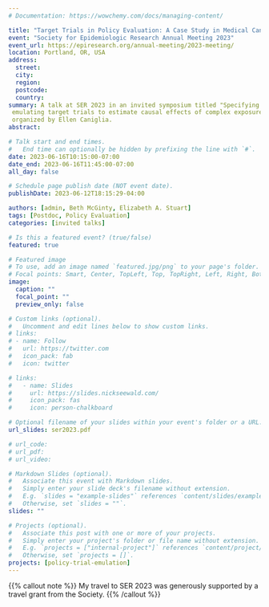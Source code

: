 ```yaml
---
# Documentation: https://wowchemy.com/docs/managing-content/

title: "Target Trials in Policy Evaluation: A Case Study in Medical Cannabis Laws"
event: "Society for Epidemiologic Research Annual Meeting 2023"
event_url: https://epiresearch.org/annual-meeting/2023-meeting/
location: Portland, OR, USA
address:
  street:
  city:
  region:
  postcode:
  country:
summary: A talk at SER 2023 in an invited symposium titled "Specifying and
 emulating target trials to estimate causal effects of complex exposures" 
 organized by Ellen Caniglia.
abstract:

# Talk start and end times.
#   End time can optionally be hidden by prefixing the line with `#`.
date: 2023-06-16T10:15:00-07:00
date_end: 2023-06-16T11:45:00-07:00
all_day: false

# Schedule page publish date (NOT event date).
publishDate: 2023-06-12T18:15:29-04:00

authors: [admin, Beth McGinty, Elizabeth A. Stuart]
tags: [Postdoc, Policy Evaluation]
categories: [invited talks]

# Is this a featured event? (true/false)
featured: true

# Featured image
# To use, add an image named `featured.jpg/png` to your page's folder. 
# Focal points: Smart, Center, TopLeft, Top, TopRight, Left, Right, BottomLeft, Bottom, BottomRight.
image:
  caption: ""
  focal_point: ""
  preview_only: false

# Custom links (optional).
#   Uncomment and edit lines below to show custom links.
# links:
# - name: Follow
#   url: https://twitter.com
#   icon_pack: fab
#   icon: twitter

# links:
#   - name: Slides
#     url: https://slides.nickseewald.com/
#     icon_pack: fas
#     icon: person-chalkboard

# Optional filename of your slides within your event's folder or a URL.
url_slides: ser2023.pdf

# url_code:
# url_pdf:
# url_video:

# Markdown Slides (optional).
#   Associate this event with Markdown slides.
#   Simply enter your slide deck's filename without extension.
#   E.g. `slides = "example-slides"` references `content/slides/example-slides.md`.
#   Otherwise, set `slides = ""`.
slides: ""

# Projects (optional).
#   Associate this post with one or more of your projects.
#   Simply enter your project's folder or file name without extension.
#   E.g. `projects = ["internal-project"]` references `content/project/deep-learning/index.md`.
#   Otherwise, set `projects = []`.
projects: [policy-trial-emulation]
---
```

{{% callout note %}}
My travel to SER 2023 was generously supported by a travel grant from the Society.
{{% /callout %}}
